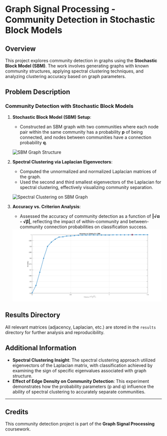 # Graph Signal Processing - Community Detection in Stochastic Block Models

## Overview

This project explores community detection in graphs using the **Stochastic Block Model (SBM)**. The work involves generating graphs with known community structures, applying spectral clustering techniques, and analyzing clustering accuracy based on graph parameters.

## Problem Description

### Community Detection with Stochastic Block Models

1. **Stochastic Block Model (SBM) Setup**:  
   - Constructed an SBM graph with two communities where each node pair within the same community has a probability **p** of being connected, and nodes between communities have a connection probability **q**.
   
   ![SBM Graph Structure](path/to/your/image1.png)

2. **Spectral Clustering via Laplacian Eigenvectors**:  
   - Computed the unnormalized and normalized Laplacian matrices of the graph.
   - Used the second and third smallest eigenvectors of the Laplacian for spectral clustering, effectively visualizing community separation.

   ![Spectral Clustering on SBM Graph](path/to/your/image2.png)

3. **Accuracy vs. Criterion Analysis**:  
   - Assessed the accuracy of community detection as a function of **|√α - √β|**, reflecting the impact of within-community and between-community connection probabilities on classification success.
   
    <div align="center">
    <img src="https://github.com/MohammadParsaTheFirst/Graph-Signal-Processing/blob/main/CHW1/Results/gr9.png?raw=true" alt="Accuracy vs. Criterion Analysis" width="500"/>
     </div>
     
## Results Directory

All relevant matrices (adjacency, Laplacian, etc.) are stored in the `results` directory for further analysis and reproducibility.

## Additional Information

- **Spectral Clustering Insight**: The spectral clustering approach utilized eigenvectors of the Laplacian matrix, with classification achieved by examining the sign of specific eigenvalues associated with graph structure.
- **Effect of Edge Density on Community Detection**: This experiment demonstrates how the probability parameters (p and q) influence the ability of spectral clustering to accurately separate communities.

---

## Credits

This community detection project is part of the **Graph Signal Processing** coursework.
